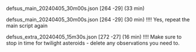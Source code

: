 defsus_main_20240405_30m00s.json [264 -29] (33 min)

defsus_main_20240405_30m00s.json [264 -29] (30 min)   !!!! Yes, repeat the main script again

defsus_extra_20240405_15m30s.json [272 -27] (16 min)  !!!! Make sure to stop in time for twilight asteroids - delete any observations you need to.
